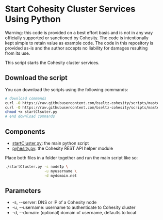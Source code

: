 # Start Cohesity Cluster Services Using Python

Warning: this code is provided on a best effort basis and is not in any way officially supported or sanctioned by Cohesity. The code is intentionally kept simple to retain value as example code. The code in this repository is provided as-is and the author accepts no liability for damages resulting from its use.

This script starts the Cohesity cluster services.

## Download the script

You can download the scripts using the following commands:

```bash
# download commands
curl -O https://raw.githubusercontent.com/bseltz-cohesity/scripts/master/python/startCluster/startCluster.py
curl -O https://raw.githubusercontent.com/bseltz-cohesity/scripts/master/python/pyhesity.py
chmod +x startClsuter.py
# end download commands
```

## Components

* [startCluster.py](https://raw.githubusercontent.com/bseltz-cohesity/scripts/master/python/startCluster/startCluster.py): the main python script
* [pyhesity.py](https://raw.githubusercontent.com/bseltz-cohesity/scripts/master/python/pyhesity/pyhesity.py): the Cohesity REST API helper module

Place both files in a folder together and run the main script like so:

```bash
./startCluster.py -s nodeIp \
                  -u myusername \
                  -d mydomain.net
```

## Parameters

* -s, --server: DNS or IP of a Cohesity node
* -u, --username: username to authenticate to Cohesity cluster
* -d, --domain: (optional) domain of username, defaults to local
